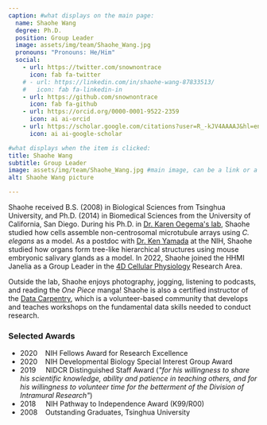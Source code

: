 ```yaml
---
caption: #what displays on the main page:
  name: Shaohe Wang
  degree: Ph.D.
  position: Group Leader
  image: assets/img/team/Shaohe_Wang.jpg
  pronouns: "Pronouns: He/Him"
  social:
    - url: https://twitter.com/snownontrace
      icon: fab fa-twitter
    # - url: https://linkedin.com/in/shaohe-wang-87833513/
    #   icon: fab fa-linkedin-in
    - url: https://github.com/snownontrace
      icon: fab fa-github
    - url: https://orcid.org/0000-0001-9522-2359
      icon: ai ai-orcid
    - url: https://scholar.google.com/citations?user=R_-kJV4AAAAJ&hl=en
      icon: ai ai-google-scholar

#what displays when the item is clicked:
title: Shaohe Wang
subtitle: Group Leader
image: assets/img/team/Shaohe_Wang.jpg #main image, can be a link or a file in assets/img/portfolio
alt: Shaohe Wang picture

---
```


Shaohe received B.S. (2008) in Biological Sciences from Tsinghua University, and Ph.D. (2014) in Biomedical Sciences from the University of California, San Diego.
During his Ph.D. in <a href="http://www.oegemadesailab.org" target="_blank">Dr. Karen Oegema's lab</a>, Shaohe studied how cells assemble non-centrosomal microtubule arrays using *C. elegans* as a model.
As a postdoc with <a href="https://www.nidcr.nih.gov/research/conducted-at-nidcr/investigators/kenneth-yamada" target="_blank">Dr. Ken Yamada</a> at the NIH, Shaohe studied how organs form tree-like hierarchical structures using mouse embryonic salivary glands as a model.
In 2022, Shaohe joined the HHMI Janelia as a Group Leader in the <a href="https://4dcpjanelia.org" target="_blank">4D Cellular Physiology</a> Research Area.

Outside the lab, Shaohe enjoys photography, jogging, listening to podcasts, and reading the *One Piece* manga! Shaohe is also a certified instructor of the <a href="https://datacarpentry.org" target="_blank">Data Carpentry</a>, which is a volunteer-based community that develops and teaches workshops on the fundamental data skills needed to conduct research.

### Selected Awards

- 2020&nbsp;&nbsp;&nbsp;&nbsp;NIH Fellows Award for Research Excellence
- 2020&nbsp;&nbsp;&nbsp;&nbsp;NIH Developmental Biology Special Interest Group Award
- 2019&nbsp;&nbsp;&nbsp;&nbsp;&nbsp;NIDCR Distinguished Staff Award (*"for his willingness to share his scientific knowledge, ability and patience in teaching others, and for his willingness to volunteer time for the betterment of the Division of Intramural Research"*)
- 2018&nbsp;&nbsp;&nbsp;&nbsp;&nbsp;NIH Pathway to Independence Award (K99/R00)
- 2008&nbsp;&nbsp;&nbsp;&nbsp;Outstanding Graduates, Tsinghua University
